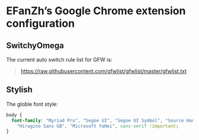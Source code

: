 # EFanZh’s Google Chrome extension configuration

## SwitchyOmega

The current auto switch rule list for GFW is:

> <https://raw.githubusercontent.com/gfwlist/gfwlist/master/gfwlist.txt>

## Stylish

The globle font style:

```css
body {
  font-family: "Myriad Pro", "Segoe UI", "Segoe UI Symbol", "Source Han Sans",
    "Hiragino Sans GB", "Microsoft YaHei", sans-serif !important;
}
```
